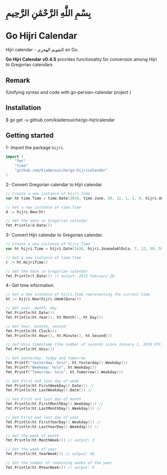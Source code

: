 # بِسْمِ اللَّهِ الرَّحْمَٰنِ الرَّحِيمِ

# Go Hijri Calendar
Hijri calendar - التقويم الهجري en Go.

**Go Hijri Calendar v0.4.5** provides functionality for conversion among Hijri  to Gregorian calendars

## Remark

(Unifying syntax and code with  go-persian-calendar project )

## Installation

$ go get -u github.com/kiaderouiche/go-hijricalendar

## Getting started

1- Import the package `hijri`.

```go
import (
    "fmt"
    "time"
    "github.com/kiaderouiche/go-hijricalendar"
)
```

2- Convert Gregorian calendar to Hijri calendar.

```go
// Create a new instance of hijri.Time
var ht time.Time = time.Date(2018, time.June, 20, 12, 1, 1, 0, hijri.UmmAlQura())

// Get a new instance of time.Time
d := hijri.New(ht)

// Get the date in Gregorian calendar
fmt.Println(d.Date())
```

3- Convert Hijri calendar to Gregorian calendar.

```go
// Create a new instance of hijri.Time
var ht hijri.Time = hijri.Date(1436, hijri.JoumadaAlOula, 7, 12, 59, 59, 0, hijri.UmmAlQura())

// Get a new instance of time.Time
t := ht.HijriTime()

// Get the date in Gregorian calendar
fmt.Println(t.Date()) // output: 2015 February 26
```

4- Get time information.

```go
// Get a new instance of hijri.Time representing the current time
ht := hijri.Now(hijri.UmmAlQura())

// Get year, month, day
fmt.Println(ht.Date())
fmt.Println(ht.Year(), ht.Month(), ht.Day())

// Get hour, minute, second
fmt.Println(ht.Clock())
fmt.Println(ht.Hour(), ht.Minute(), ht.Second())

// Get Unix timestamp (the number of seconds since January 1, 1970 UTC)
fmt.Println(ht.Unix())

// Get yesterday, today and tomorrow
fmt.Printf("Yesterday: %v\n", ht.Yesterday().Weekday())
fmt.Printf("Weekday: %v\n", ht.Weekday())
fmt.Printf("Tomorrow: %v\n", ht.Tomorrow().Weekday())

// Get First and last day of week
fmt.Println(ht.FirstWeekDay().Date()) // 
fmt.Println(ht.LastWeekday().Date()) // 

// Get First and last day of month
fmt.Println(ht.FirstMonthDay().Weekday()) // 
fmt.Println(ht.LastMonthDay().Weekday()) // 

// Get First and last day of year
fmt.Println(ht.FirstYearDay().Weekday()) // 
fmt.Println(ht.LastYearDay().Weekday()) // 

// Get the week of month
fmt.Println(ht.MonthWeek()) // output: 3

// Get the week of year
fmt.Println(ht.YearWeek()) // output: 46

// Get the number of remaining weeks of the year
fmt.Println(ht.RYearWeek()) // output: 6
```
